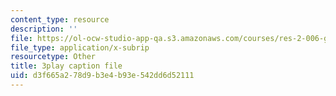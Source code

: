 ```yaml
---
content_type: resource
description: ''
file: https://ol-ocw-studio-app-qa.s3.amazonaws.com/courses/res-2-006-girls-who-build-cameras-summer-2016/d3f665a278d9b3e4b93e542dd6d52111_mTOi3SpJCjw.srt
file_type: application/x-subrip
resourcetype: Other
title: 3play caption file
uid: d3f665a2-78d9-b3e4-b93e-542dd6d52111
---
```

